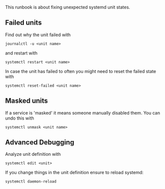 This runbook is about fixing unexpected systemd unit states.

## Failed units

Find out why the unit failed with

    journalctl -u <unit name>

and restart with

    systemctl restart <unit name>

In case the unit has failed to often you might need to reset the failed state with

    systemctl reset-failed <unit name>

## Masked units

If a service is 'masked' it means someone manually disabled them. You can undo this with

    systemctl unmask <unit name>

## Advanced Debugging

Analyze unit definition with

    systemctl edit <unit>
     
If you change things in the unit definition ensure to reload systemd:

    systemctl daemon-reload

